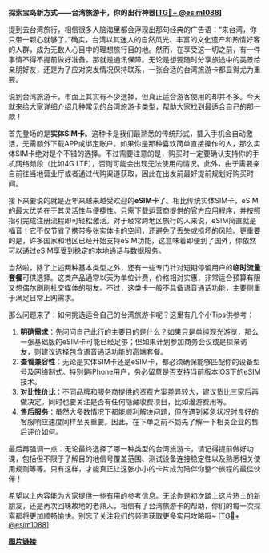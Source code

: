**探索宝岛新方式——台湾旅游卡，你的出行神器[[TG💪+ @esim1088](https://t.me/s/esim1088)]**

提到去台湾旅行，相信很多人脑海里都会浮现出那句经典的广告语：“来台湾，你只带一颗心就够了。”确实，台湾以其迷人的自然风光、丰富的文化遗产和热情好客的人群，成为无数人心目中的理想旅行目的地。然而，在享受这一切之前，有一件事情不得不提前做好准备，那就是通讯保障。无论是想要随时分享旅途中的美景给亲朋好友，还是为了应对突发情况保持联系，一张合适的台湾旅游卡都显得尤为重要。

说到台湾旅游卡，市面上其实有不少选择，但真正适合游客使用的却并不多。今天就来给大家详细介绍几种常见的台湾旅游卡类型，帮助大家找到最适合自己的那一款！

首先登场的是**实体SIM卡**。这种卡是我们最熟悉的传统形式，插入手机会自动激活，无需额外下载APP或绑定账户。如果你是那种喜欢简单直接操作的人，那么实体SIM卡绝对是个不错的选择。不过需要注意的是，购买时一定要确认支持你的手机网络频段（比如4G LTE），否则可能会出现无法使用的情况。此外，由于需要亲自前往当地营业厅或者通过代购渠道获取，因此在出发前最好提前规划好购买时间。

接下来要说的就是近年来越来越受欢迎的**eSIM卡**了。相比传统实体SIM卡，eSIM的最大优势在于其灵活性与便捷性。只需下载运营商提供的官方应用程序，并按照指引完成注册流程即可轻松激活。对于经常跨地区旅行的人来说，eSIM简直就是福音！它不仅节省了携带多张实体卡的空间，还避免了丢失或损坏的风险。更重要的是，许多国家和地区已经开始支持eSIM功能，这意味着即便到了国外，你依然可以通过eSIM享受到稳定的本地通话与数据服务。

当然啦，除了上述两种基本类型之外，还有一些专门针对短期停留用户的**临时流量套餐**可供选择。这类产品通常以天为单位计费，价格相对实惠，非常适合预算有限又想偶尔刷刷社交媒体的朋友。不过，这类卡一般不具备语音通话功能，主要侧重于满足日常上网需求。

那么问题来了：如何挑选适合自己的台湾旅游卡呢？这里有几个小Tips供参考：

1. **明确需求**：先问问自己此行的主要目的是什么？如果只是单纯观光游览，那么一张基础版的eSIM卡可能已经足够；但如果计划参加商务会议或是探亲访友，则建议选择包含语音通话功能的高端套餐。
2. **查看兼容性**：无论是实体SIM卡还是eSIM卡，都必须确保能够匹配你的设备型号及网络制式。特别是iPhone用户，务必留意是否支持当前版本iOS下的eSIM技术。
3. **对比性价比**：不同品牌和服务商提供的资费方案差异较大，建议货比三家后再做决定。同时也要关注是否有任何隐藏收费项目，比如漫游费用等。
4. **售后服务**：虽然大多数情况下都能顺利解决问题，但在遇到紧急状况时良好的客服响应速度同样至关重要。因此，在下单之前不妨先了解一下相关企业的售后评价如何。

最后再强调一点：无论最终选择了哪一种类型的台湾旅游卡，请记得提前做好功课，包括但不限于了解目的地信号覆盖范围、测试设备连接稳定性以及熟悉相关使用规则等等。只有这样，才能真正让这张小小的卡片成为陪伴你整个旅程的最佳伙伴！

希望以上内容能为大家提供一些有用的参考信息。无论你是初次踏上这片热土的新朋友，还是再次回味故地的老熟人，相信有了台湾旅游卡的帮助，你们的每一次探索都将更加顺畅愉快。别忘了关注我们的频道获取更多实用攻略哦~ [[TG💪+ @esim1088](https://t.me/s/esim1088)]

**[图片链接](https://i.postimg.cc/4NQfJmqS/Snipaste-2025-05-13-00-14-12.png)**